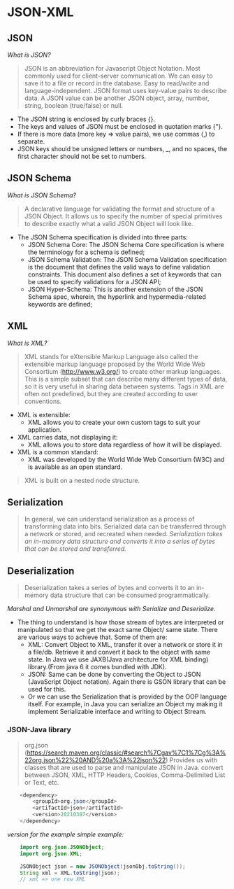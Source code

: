 # JSON-XML


## JSON

*What is JSON?*
> JSON is an abbreviation for Javascript Object Notation.
> Most commonly used for client-server communication.
> We can easy to save it to a file or record in the database. 
> Easy to read/write and language-independent.
> JSON format uses key-value pairs to describe data.
> A JSON value can be another JSON object, array, number, string, boolean (true/false) or null.

*   The JSON string is enclosed by curly braces {}.
*   The keys and values of JSON must be enclosed in quotation marks {"}.
*   If there is more data (more key => value pairs), we use commas (,) to separate.
*   JSON keys should be unsigned letters or numbers, _, and no spaces, the first character should not be set to numbers.


## JSON Schema
*What is JSON Schema?*
> A declarative language for validating the format and structure of a JSON Object.
> It allows us to specify the number of special primitives to describe exactly what a valid JSON Object will look like.
* The JSON Schema specification is divided into three parts:
    * JSON Schema Core: The JSON Schema Core specification is where the terminology for a schema is defined;
    * JSON Schema Validation: The JSON Schema Validation specification is the document that defines the valid ways to define validation constraints. This document also defines a set of keywords that can be used to specify validations for a JSON API;
    * JSON Hyper-Schema: This is another extension of the JSON Schema spec, wherein, the hyperlink and hypermedia-related keywords are defined;


## XML

*What is XML?*
> XML stands for eXtensible Markup Language also called the extensible markup language proposed by the World Wide Web Consortium (http://www.w3.org/) to create other markup languages.
> This is a simple subset that can describe many different types of data, so it is very useful in sharing data between systems.
> Tags in XML are often not predefined, but they are created according to user conventions.

*   XML is extensible: 
    * XML allows you to create your own custom tags to suit your application.
*   XML carries data, not displaying it:
    * XML allows you to store data regardless of how it will be displayed.
*   XML is a common standard: 
    * XML was developed by the World Wide Web Consortium (W3C) and is available as an open standard.

> XML is built on a nested node structure.    


## Serialization

> In general, we can understand serialization as a process of transforming data into bits.
> Serialized data can be transferred through a network or stored, and recreated when needed. 
*Serialization takes an in-memory data structure and converts it into a series of bytes that can be stored and transferred.*

## Deserialization

> Deserialization takes a series of bytes and converts it to an in-memory data structure that can be consumed programmatically.

*Marshal and Unmarshal are synonymous with Serialize and Deserialize.*

* The thing to understand is how those stream of bytes are interpreted or manipulated so that we get the exact same Object/ same state. There are various ways to achieve that. Some of them are:
    * XML: Convert Object to XML, transfer it over a network or store it in a file/db. Retrieve it and convert it back to the object with same state. In Java we use JAXB(Java architecture for XML binding) library.(From java 6 it comes bundled with JDK).
    * JSON: Same can be done by converting the Object to JSON (JavaScript Object notation). Again there is GSON library that can be used for this.
    * Or we can use the Serialization that is provided by the OOP language itself. For example, in Java you can serialize an Object my making it implement Serializable interface and writing to Object Stream.


### JSON-Java library
> org.json (https://search.maven.org/classic/#search%7Cgav%7C1%7Cg%3A%22org.json%22%20AND%20a%3A%22json%22)
> Provides us with classes that are used to parse and manipulate JSON in Java.
> convert between JSON, XML, HTTP Headers, Cookies, Comma-Delimited List or Text, etc.

```java
    <dependency>
        <groupId>org.json</groupId>
        <artifactId>json</artifactId>
        <version>20210307</version>
    </dependency>
```
*version for the example*
*simple example:*

```java
    import org.json.JSONObject;
    import org.json.XML;

    JSONObject json = new JSONObject(jsonObj.toString());
    String xml = XML.toString(json);
    // xml => one row XML
```
